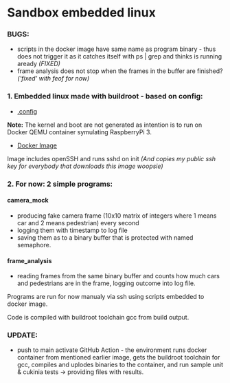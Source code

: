 # Sandbox embedded linux

### BUGS:

- scripts in the docker image have same name as program binary - thus does not trigger it as it catches itself with ps | grep and thinks is running aready _(FIXED)_
- frame analysis does not stop when the frames in the buffer are finished? _('fixed' with feof for now)_

### 1. Embedded linux made with buildroot - based on config:

- [.config](./.config)

**Note:** The kernel and boot are not generated as intention is to run on Docker QEMU container symulating RaspberryPi 3.

- [Docker Image](https://hub.docker.com/r/olosrolo/rp3_linux)

Image includes openSSH and runs sshd on init _(And copies my public ssh key for everybody that downloads this image woopsie)_

### 2. For now: 2 simple programs:

#### camera_mock

- producing fake camera frame (10x10 matrix of integers where 1 means car and 2 means pedestrian) every second
- logging them with timestamp to log file
- saving them as to a binary buffer that is protected with named semaphore.

#### frame_analysis

- reading frames from the same binary buffer and counts how much cars and pedestrians are in the frame, logging outcome into log file.

Programs are run for now manualy via ssh using scripts embedded to docker image.

Code is compiled with buildroot toolchain gcc from build output.

### UPDATE:

- push to main activate GitHub Action - the environment runs docker container from mentioned earlier image, gets the buildroot toolchain for gcc, compiles and uplodes binaries to the container, and run sample unit & cukinia tests -> providing files with results.
